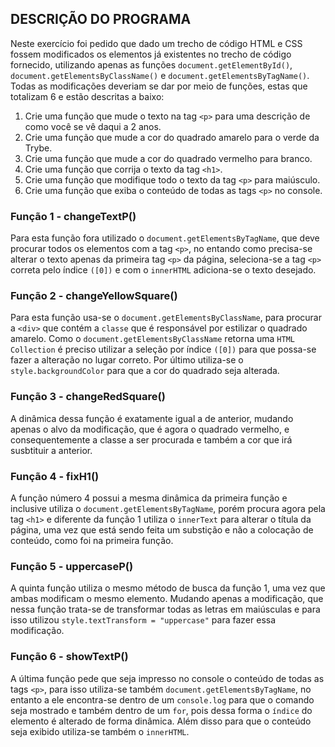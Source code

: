 ## DESCRIÇÃO DO PROGRAMA

Neste exercício foi pedido que dado um trecho de código HTML e CSS fossem modificados os elementos já existentes no trecho de código fornecido, utilizando apenas as funções `document.getElementById()`, `document.getElementsByClassName()` e `document.getElementsByTagName()`. Todas as modificações deveriam se dar por meio de funções, estas que totalizam 6 e estão descritas a baixo:

1. Crie uma função que mude o texto na tag `<p>` para uma descrição de como você se vê daqui a 2 anos.
2. Crie uma função que mude a cor do quadrado amarelo para o verde da Trybe.
3. Crie uma função que mude a cor do quadrado vermelho para branco.
4. Crie uma função que corrija o texto da tag `<h1>`.
5. Crie uma função que modifique todo o texto da tag `<p>` para maiúsculo.
6. Crie uma função que exiba o conteúdo de todas as tags `<p>` no console.

### Função 1 - changeTextP()

Para esta função fora utilizado o `document.getElementsByTagName`, que deve procurar todos os elementos com a tag `<p>`, no entando como precisa-se alterar o texto apenas da primeira tag `<p>` da página, seleciona-se a tag `<p>` correta pelo índice `([0])` e com o `innerHTML` adiciona-se o texto desejado.

### Função 2 - changeYellowSquare()

Para esta função usa-se o `document.getElementsByClassName`, para procurar a `<div>` que contém a `classe` que é responsável por estilizar o quadrado amarelo. Como o `document.getElementsByClassName` retorna uma `HTML Collection` é preciso utilizar a seleção por índice `([0])` para que possa-se fazer a alteração no lugar correto. Por último utiliza-se o `style.backgroundColor` para que a cor do quadrado seja alterada.

### Função 3 - changeRedSquare()

A dinâmica dessa função é exatamente igual a de anterior, mudando apenas o alvo da modificação, que é agora o quadrado vermelho, e consequentemente a classe a ser procurada e também a cor que irá susbtituir a anterior.

### Função 4 - fixH1()

A função número 4 possui a mesma dinâmica da primeira função e inclusive utiliza o `document.getElementsByTagName`, porém procura agora pela tag `<h1>` e diferente da função 1 utiliza o `innerText` para alterar o títula da página, uma vez que está sendo feita um substição e não a colocação de conteúdo, como foi na primeira função.

### Função 5 - uppercaseP()

A quinta função utiliza o mesmo método de busca da função 1, uma vez que ambas modificam o mesmo elemento. Mudando apenas a modificação, que nessa função trata-se de transformar todas as letras em maiúsculas e para isso utilizou `style.textTransform = "uppercase"` para fazer essa modificação.

### Função 6 - showTextP()

A última função pede que seja impresso no console o conteúdo de todas as tags `<p>`, para isso utiliza-se também `document.getElementsByTagName`, no entanto a ele encontra-se dentro de um `console.log` para que o comando seja mostrado e também dentro de um `for`, pois dessa forma o `índice` do elemento é alterado de forma dinâmica. Além disso para que o conteúdo seja exibido utiliza-se também o `innerHTML`.
